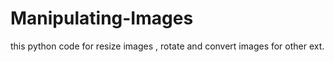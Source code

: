 # Manipulating-Images
this python code for resize images , rotate and convert images for other ext.
